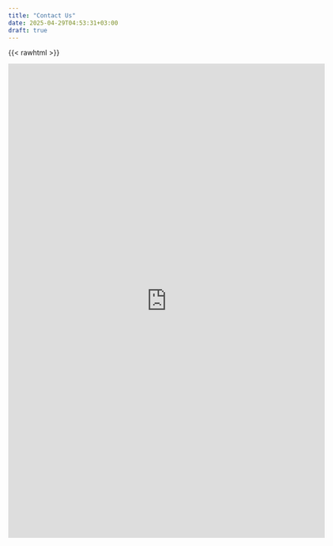 ```yaml
---
title: "Contact Us"
date: 2025-04-29T04:53:31+03:00
draft: true
---
```

{{< rawhtml >}}
<iframe src="https://docs.google.com/forms/d/e/1FAIpQLSdi99cqa6R0yiJ_HQ8WaxC-1lK7GrUiBXaIsVWHXkaF2HGePQ/viewform?embedded=true" width="640" height="959" frameborder="0" marginheight="0" marginwidth="0">Loading…</iframe>